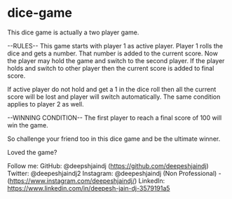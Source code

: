 # dice-game
This dice game is actually a two player game. 

--RULES--
This game starts with player 1 as active player. 
Player 1 rolls the dice and gets a number. 
That number is added to the current score. 
Now the player may hold the game and switch to the second player. 
If the player holds and switch to other player then the current score is added to final score. 

If active player do not hold and get a 1 in the dice roll then all the current score will be lost and player will switch automatically. 
The same condition applies to player 2 as well.

--WINNING CONDITION--
The first player to reach a final score of 100 will win the game. 

So challenge your friend too in this dice game and be the ultimate winner.

Loved the game?

Follow me:
GitHub: @deepshjaindj (https://github.com/deepeshjaindj)
Twitter: @deepeshjaindj2
Instagram: @deepeshjaindj (Non Professional) - (https://www.instagram.com/deepeshjaindj/)
LinkedIn: https://www.linkedin.com/in/deepesh-jain-dj-3579191a5

